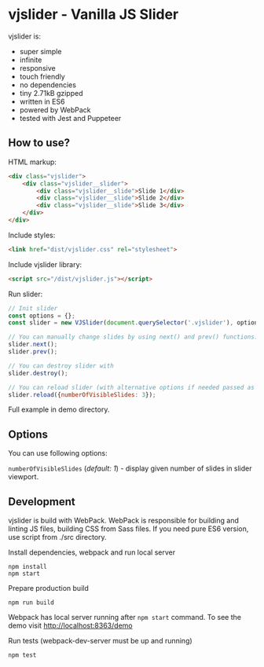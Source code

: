 vjslider - Vanilla JS Slider
============================
vjslider is:
 - super simple
 - infinite
 - responsive
 - touch friendly
 - no dependencies
 - tiny 2.71kB gzipped
 - written in ES6
 - powered by WebPack
 - tested with Jest and Puppeteer

How to use?
-----------
HTML markup: 
```html
<div class="vjslider">
    <div class="vjslider__slider">
        <div class="vjslider__slide">Slide 1</div>
        <div class="vjslider__slide">Slide 2</div>
        <div class="vjslider__slide">Slide 3</div>
    </div>
</div>
```

Include styles:
```html
<link href="dist/vjslider.css" rel="stylesheet">
```

Include vjslider library:
```html
<script src="/dist/vjslider.js"></script>
```

Run slider:
```js
// Init slider
const options = {};
const slider = new VJSlider(document.querySelector('.vjslider'), options);

// You can manually change slides by using next() and prev() functions:
slider.next();
slider.prev();

// You can destroy slider with
slider.destroy();

// You can reload slider (with alternative options if needed passed as argument to reload method)
slider.reload({numberOfVisibleSlides: 3});
```

Full example in demo directory. 

Options
-------

You can use following options:

`numberOfVisibleSlides` (_default: 1_) - display given number of slides in slider viewport.

Development
-----------
vjslider is build with WebPack. 
WebPack is responsible for building and linting JS files, building CSS from Sass files. If you need pure ES6 version, use script from ./src directory.

Install dependencies, webpack and run local server
```
npm install
npm start
```

Prepare production build
```
npm run build
```

Webpack has local server running after `npm start` command. To see the demo visit [http://localhost:8363/demo](http://localhost:8363/demo)


Run tests (webpack-dev-server must be up and running)
```
npm test
```
